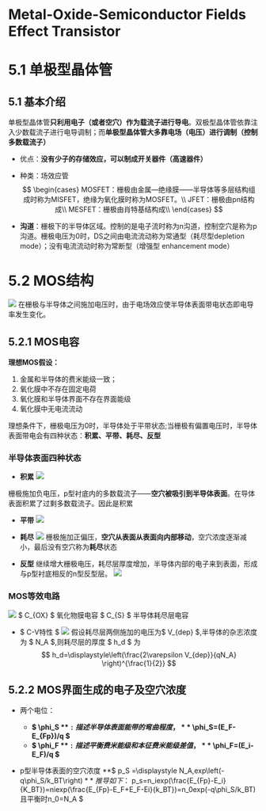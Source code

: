 # Metal-Oxide-Semiconductor Fields Effect Transistor

# 5.1 单极型晶体管

## 5.1 基本介绍

单极型晶体管**只利用电子（或者空穴）作为载流子进行导电**。双极型晶体管依靠注入少数载流子进行电导调制；而**单极型晶体管大多靠电场（电压）进行调制（控制多数载流子）**

* 优点：**没有少子的存储效应，可以制成开关器件（高速器件）**

* 种类：场效应管
$$
\begin{cases}
MOSFET：栅极由金属—绝缘膜——半导体等多层结构组成时称为MISFET，绝缘为氧化膜时称为MOSFET。\\
JFET：栅极由pn结构成\\
MESFET：栅极由肖特基结构成\\
\end{cases}
$$

* **沟道**：栅极下的半导体区域。控制的是电子流时称为n沟道，控制空穴是称为p沟道。栅极电压为0时，DS之间由电流流动称为常通型（耗尽型depletion mode）；没有电流流动时称为常断型（增强型 enhancement mode）

# 5.2 MOS结构

![](image/2021-11-22-14-33-39.png)
在栅极与半导体之间施加电压时，由于电场效应使半导体表面带电状态即电导率发生变化。

## 5.2.1 MOS电容

**理想MOS假设：**
1. 金属和半导体的费米能级一致；
2. 氧化膜中不存在固定电荷
3. 氧化膜和半导体界面不存在界面能级
4. 氧化膜中无电流流动

理想条件下，栅极电压为0时，半导体处于平带状态;当栅极有偏置电压时，半导体表面带电会有四种状态：**积累、平带、耗尽、反型**

### 半导体表面四种状态
* **积累**
![](image/2021-11-22-14-44-28.png)

栅极施加负电压，p型衬底内的多数载流子——**空穴被吸引到半导体表面**。在导体表面积累了过剩多数载流子。因此是积累

* **平带**
![](image/2021-11-22-14-48-16.png)

* **耗尽**
![](image/2021-11-22-14-49-17.png)
栅极施加正偏压，**空穴从表面从表面向内部移动**，空穴浓度逐渐减小，最后没有空穴称为**耗尽**状态

* **反型**
继续增大栅极电压，耗尽层厚度增加，半导体内部的电子来到表面，形成与p型衬底相反的n型反型层。
![](image/2021-11-22-14-59-37.png)

### MOS等效电路
![](image/2021-11-22-15-07-06.png)
$ C_{OX} $ 氧化物膜电容
$ C_{S} $  半导体耗尽层电容 

* $ C-V特性 $
![](image/2021-11-22-15-13-28.png)
假设耗尽层两侧施加的电压为$ V_{dep} $,半导体的杂志浓度为 $ N_A $,则耗尽层的厚度 $ h_d $ 为
$$
h_d=\displaystyle\left(\frac{2\varepsilon V_{dep}}{qN_A} \right)^{\frac{1}{2}}
$$

## 5.2.2 MOS界面生成的电子及空穴浓度
* 两个电位：
  * **$ \phi_S $** : 描述半导体表面能带的弯曲程度，**$ \phi_S=(E_F-E_{Fp})/q $**
  * **$ \phi_F $** : 描述平衡费米能级和本征费米能级差值，**$ \phi_F=(E_i-E_F)/q $**

* p型半导体表面的空穴浓度 **$ p_S =\displaystyle N_A\,exp\left(-q\phi_S/k_BT\right) $** 推导如下：$ p_s=n_iexp(\frac{E_{Fp}-E_i}{K_BT})=niexp(\frac{E_{Fp}-E_F+E_F-Ei}{k_BT})=n_0exp(-q\phi_S/k_BT)且平衡时n_0=N_A $